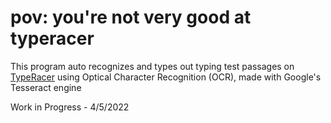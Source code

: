 # pov: you're not very good at typeracer

This program auto recognizes and types out typing test passages on [TypeRacer](http://www.play.typeracer.com) using Optical Character Recognition (OCR), made with Google's Tesseract engine

Work in Progress - 4/5/2022
